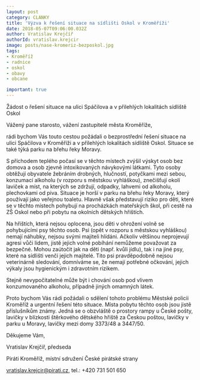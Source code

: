 ```yaml
---
layout: post
category: CLANKY
title: 'Výzva k řešení situace na sídlišti Oskol v Kroměříži'
date: 2018-05-07T09:06:00.032Z
author: Vratislav Krejčíř
authorId: vratislav.krejcir
image: posts/nase-kromeriz-bezposkol.jpg
tags: 
- Kroměříž
- radnice
- oskol
- obavy
- obcane

important: true
---
```


Žádost o řešení situace na ulici Spáčilova a v přilehlých lokalitách sídliště Oskol


Vážený pane starosto, vážení zastupitelé města Kroměříže,


rádi bychom Vás touto cestou požádali o bezprostřední řešení situace na ulici Spáčilova v Kroměříži a v přilehlých lokalitách sídliště Oskol. Situace se také týká parku na břehu řeky Moravy.

S příchodem teplého počasí se v těchto místech zvýšil výskyt osob bez domova a osob zjevně intoxikovaných návykovými látkami. Tyto osoby obtěžují obyvatele žebráním drobných, hlučností, potyčkami mezi sebou, konzumací alkoholu (v rozporu s městskou vyhláškou), znečišťují okolí laviček a míst, na kterých se zdržují, odpadky, lahvemi od alkoholu, plechovkami od piva. Situace je horší v parku na břehu řeky Moravy, který používají jako veřejnou toaletu. Hlavně však představují riziko pro děti, které se v těchto místech pohybují na procházkách mateřských škol, při cestě na ZŠ Oskol nebo při pobytu na okolních dětských hřištích.

Na hřištích, která nejsou oplocena, jsou děti v ohrožení volně se pohybujícími psy těchto osob. Psi (opět v rozporu s městskou vyhláškou) nemají náhubky, nejsou svými majiteli hlídáni. Ačkoliv většinou neprojevují agresi vůči lidem, jistě jejich volné pobíhání nemůžeme považovat za bezpečné. Mohou zaútočit jak na děti (např. kvůli jídlu), tak i na jiné psy, které na sídlišti venčí jejich majitelé. Tito psi pravděpodobně nejsou veterinárně sledování, domníváme se, že nemají potřebné očkování, jejich výkaly jsou hygienickým i zdravotním rizikem.

Stejně nevypočitatelné může být i chování osob pod vlivem konzumovaného alkoholu, případně jiných omamných látek.


Proto bychom Vás rádi požádali o sdělení tohoto problému Městské policii Kroměříž a urgentní řešení této situace. Místa pobytu těchto osob jsou jistě příslušníkům známy. Jedná se o obzvláště o prostory rampy u České pošty, lavičky v blízkosti štěrkového dětského hřiště za Českou poštou, lavičky v parku u Moravy, lavičky mezi domy 3373/48 a 3447/50.


Děkujeme Vám,



Vratislav Krejčíř, předseda

Piráti Kroměříž, místní sdružení České pirátské strany

vratislav.krejcir@pirati.cz, tel.: +420 731 501 650

